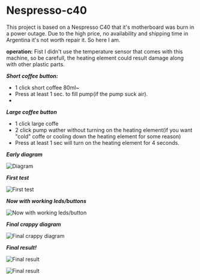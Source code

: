 # Nespresso-c40
This project is based on a Nespresso C40 that it's motherboard was burn in a power outage. Due to the high price, no availability and shipping time in Argentina it's not worth repair it. So here I am.

**operation:**
Fist I didn't use the temperature sensor that comes with this machine, so be carefull, the heating element could result damage along with other plastic parts.

***Short coffee button:*** 
 - 1 click short coffee 80ml~
 - Press at least 1 sec. to fill pump(if the pump suck air).
 - 
***Large coffee button***
- 1 click large coffe
- 2 click pump wather without turning on the heating element(if you want "cold" coffe or cooling down the heating element for some reason)
- Press at least 1 sec will turn on the heating element for 4 seconds.

***Early diagram*** 

![Diagram](https://user-images.githubusercontent.com/21134775/147394226-c333a831-9490-47dc-9b90-3fe3f03c623e.png)

***First test***

![First test](https://user-images.githubusercontent.com/21134775/147394221-435fcba6-6f29-438e-8d79-5b35d4793fe2.png)

***Now with working leds/buttons***

![Now with working leds/button](https://user-images.githubusercontent.com/21134775/147394204-90162749-aa90-46f4-a4bd-9f2ca618771b.png)

***Final crappy diagram***

![Final crappy diagram](https://user-images.githubusercontent.com/21134775/148602047-53a9e56e-f0a2-40b4-99fe-df520b1403f9.png)

***Final result!***

![Final result](https://user-images.githubusercontent.com/21134775/148623139-8214b24b-4ba7-402c-94a9-d91e38c6d2d5.png)

![Final result](https://user-images.githubusercontent.com/21134775/148623171-981dc982-968e-4af0-92bc-49b6f3dcd132.png)



